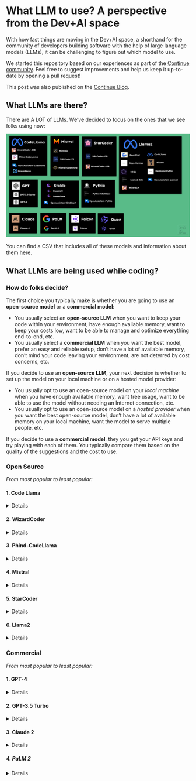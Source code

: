 # What LLM to use? A perspective from the Dev+AI space

With how fast things are moving in the Dev+AI space, a shorthand for the community of developers building software with the help of large language models (LLMs), it can be challenging to figure out which model to use.

We started this repository based on our experiences as part of the [Continue community](https://github.com/continuedev/continue). Feel free to suggest improvements and help us keep it up-to-date by opening a pull request!

This post was also published on the [Continue Blog](https://blog.continue.dev/what-llm-to-use/).

## What LLMs are there?

There are A LOT of LLMs. We’ve decided to focus on the ones that we see folks using now:

![LLMs graphic](LLMs.png)

You can find a CSV that includes all of these models and information about them [here](./LLMs.csv).

## What LLMs are being used while coding?

### How do folks decide?

The first choice you typically make is whether you are going to use an **open-source model** or a **commercial model**:

- You usually select an **open-source LLM** when you want to keep your code within your environment, have enough available memory, want to keep your costs low, want to be able to manage and optimize everything end-to-end, etc.
- You usually select a **commercial LLM** when you want the best model, prefer an easy and reliable setup, don’t have a lot of available memory, don’t mind your code leaving your environment, are not deterred by cost concerns, etc.

If you decide to use an **open-source LLM**, your next decision is whether to set up the model on your local machine or on a hosted model provider:

- You usually opt to use an open-source model on your *local machine* when you have enough available memory, want free usage, want to be able to use the model without needing an Internet connection, etc.
- You usually opt to use an open-source model on a *hosted provider* when you want the best open-source model, don’t have a lot of available memory on your local machine, want the model to serve multiple people, etc.

If you decide to use a **commercial model**, they you get your API keys and try playing with each of them. You typically compare them based on the quality of the suggestions and the cost to use. 

### Open Source

*From most popular to least popular:*

#### 1. Code Llama

<details>
    <summary>Details</summary>

    Creator: Meta
    
    Overview: Code Llama is built on top of Llama 2, fine-tuned for generating and discussing code.
    
    Parameters: 7B, 13B, 34B 
    
    Base: Llama 2
    
    Date released: August 24th, 2023
    
    License: Llama 2 Community
    
</details>

#### 2. WizardCoder

<details>
    <summary>Details</summary>
    
    Creator: WizardLM
    
    Overview: The Evol-Instruct method is adapted for coding tasks to create a training dataset, which is used to fine-tune StarCoder for the 15B model and Code Llama for the 34B model.
    
    Parameters: 15B, 34B
    
    Base: StarCoder (15B) / Code Llama (34B)
    
    Date released: August 26th, 2023
    
    License: OpenRAIL-M (15B) / Llama 2 Community (34B)
    
</details>

#### 3. Phind-CodeLlama

<details>
    <summary>Details</summary>
    
    Creator: Phind
    
    Overview: A proprietary dataset of ~80k high-quality programming problems and solutions was used to fine-tuned Code Llama before being further fine-tuned on 1.5B additional tokens.
    
    Parameters: 34B
    
    Base: Code Llama
    
    Date released: August 28th, 2023
    
    License: Llama 2 Community
    
</details>

#### 4. Mistral

<details>
    <summary>Details</summary>
    
    Creator: Mistral AI
    
    Overview: The creators claim that it “approaches CodeLlama 7B performance on code, while remaining good at English tasks”.
    
    Parameters: 7B
    
    Base: Mistral
    
    Date released: September 27th, 2023
    
    License: Apache 2.0
    
</details>

#### 5. StarCoder

<details>
    <summary>Details</summary>
    
    Creator: BigCode
    
    Overview: The model was trained on trained on 80+ programming languages from The Stack (v1.2), with opt-out requests excluded. As such it is not an instruction model and commands like "Write a function that computes the square root." do not work well. However, by using the [Tech Assistant prompt](https://huggingface.co/datasets/bigcode/ta-prompt) you can make it more helpful.
    
    Parameters: 15B
    
    Base: StarCoder
    
    Date released: May 4th, 2023
    
    License: OpenRAIL-M
    
</details>

#### 6. Llama2

<details>
    <summary>Details</summary>
    
    Creator: Meta
    
    Overview: Good for English conversations but struggles to make code edits
    
    Parameters: 7B, 13B, 70B
    
    Base: Llama 2
    
    Date released: July 18th, 2023
    
    License: Llama 2 Community
    
</details>

### Commercial

*From most popular to least popular:*

#### 1. GPT-4

<details>
    <summary>Details</summary>
    
    Creator: OpenAI
    
    Overview: GPT-4 is generally considered to be the best LLM to use while coding. However, it is quite expensive and requires you to send your code to OpenAI via their API.
    
</details>

#### 2. GPT-3.5 Turbo

<details>
    <summary>Details</summary>
    
    Creator: OpenAI
    
    Overview: GPT-3.5 is cheaper and faster than GPT-4; however, its suggestions are not nearly as good.
    
</details>

#### 3. Claude 2

<details>
    <summary>Details</summary>
    
    Creator: Anthropic
    
    Overview: Claude 2 is not yet publicly released, but you can request early access.

</details>

##### 4. PaLM 2

<details>
    <summary>Details</summary>
    
    Creator: Google

    Overview: The Google PaLM API is currently in public preview; you can try it via Google Makersuite.

</details>
